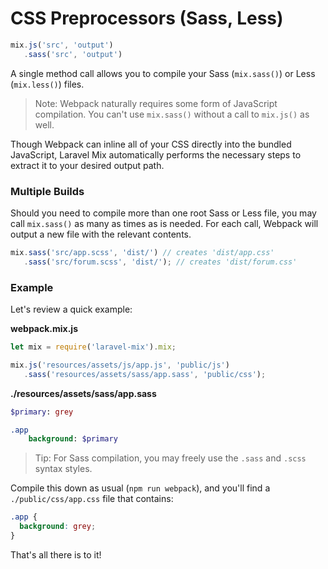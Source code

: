# CSS Preprocessors \(Sass, Less\)

```js
mix.js('src', 'output')
   .sass('src', 'output')
```

A single method call allows you to compile your Sass \(`mix.sass()`\) or Less \(`mix.less()`\) files.

> Note: Webpack naturally requires some form of JavaScript compilation. You can't use `mix.sass()` without a call to `mix.js()` as well.

Though Webpack can inline all of your CSS directly into the bundled JavaScript, Laravel Mix automatically performs the necessary steps to extract it to your desired output path.

### Multiple Builds

Should you need to compile more than one root Sass or Less file, you may call `mix.sass()` as many as times as is needed. For each call, Webpack will output a new file with the relevant contents.

```js
mix.sass('src/app.scss', 'dist/') // creates 'dist/app.css'
   .sass('src/forum.scss', 'dist/'); // creates 'dist/forum.css'
```

### Example

Let's review a quick example:

**webpack.mix.js**

```js
let mix = require('laravel-mix').mix;

mix.js('resources/assets/js/app.js', 'public/js')
   .sass('resources/assets/sass/app.sass', 'public/css');
```

**./resources/assets/sass/app.sass**

```sass
$primary: grey

.app
    background: $primary
```

> Tip: For Sass compilation, you may freely use the `.sass` and `.scss` syntax styles.

Compile this down as usual \(`npm run webpack`\), and you'll find a `./public/css/app.css` file that contains:

```css
.app {
  background: grey;
}
```

That's all there is to it!

